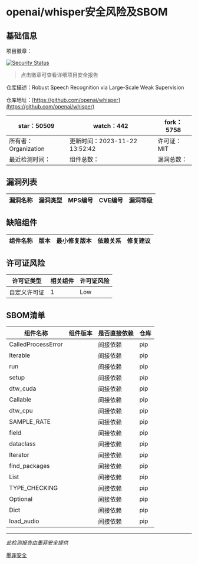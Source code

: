 # openai/whisper安全风险及SBOM

## 基础信息

项目徽章：

[![Security Status](https://www.murphysec.com/platform3/v31/badge/1727757617836544000.svg)](https://www.murphysec.com/console/report/1692603053255712768/1727757617836544000)

> 点击徽章可查看详细项目安全报告

仓库描述：Robust Speech Recognition via Large-Scale Weak Supervision

仓库地址：[https://github.com/openai/whisper](https://github.com/openai/whisper)

| star：50509 | watch：442 | fork：5758 |
| ----------- | -------------- | ------------ |
| 所有者：Organization | 更新时间：2023-11-22 13:52:42 | 许可证：MIT |
| 最近检测时间： | 组件总数： | 漏洞总数： |




## 漏洞列表

| 漏洞名称 | 漏洞类型 | MPS编号 | CVE编号 | 漏洞等级 |
| ------- | ------ | ------- | ------ | ----- |





## 缺陷组件

| 组件名称 | 版本 | 最小修复版本 | 依赖关系 | 修复建议 |
| -------- | ---- | ------------ | -------- | -------- |





## 许可证风险

| 许可证类型 | 相关组件 | 许可证风险 |
| ---------- | -------- | ---------- |
|自定义许可证|1|Low|




## SBOM清单

| 组件名称 | 组件版本 | 是否直接依赖 | 仓库 |
| -------- | -------- | ------------ | ---- |
|CalledProcessError||间接依赖|pip|
|Iterable||间接依赖|pip|
|run||间接依赖|pip|
|setup||间接依赖|pip|
|dtw_cuda||间接依赖|pip|
|Callable||间接依赖|pip|
|dtw_cpu||间接依赖|pip|
|SAMPLE_RATE||间接依赖|pip|
|field||间接依赖|pip|
|dataclass||间接依赖|pip|
|Iterator||间接依赖|pip|
|find_packages||间接依赖|pip|
|List||间接依赖|pip|
|TYPE_CHECKING||间接依赖|pip|
|Optional||间接依赖|pip|
|Dict||间接依赖|pip|
|load_audio||间接依赖|pip|


------

*此检测报告由墨菲安全提供*

[墨菲安全](www.murphysec.com)